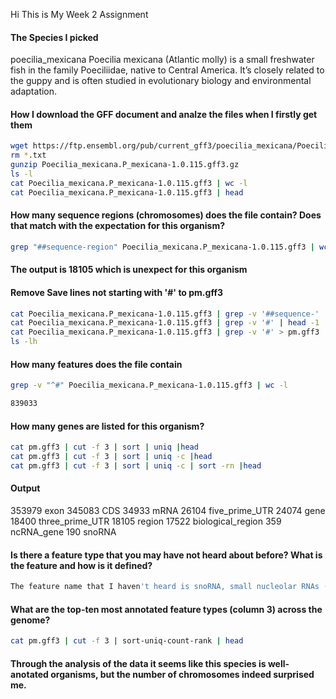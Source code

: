 Hi This is My Week 2 Assignment

#### The Species I picked 
poecilia_mexicana
Poecilia mexicana (Atlantic molly) is a small freshwater fish in the family Poeciliidae, native to Central America. It’s closely related to the guppy and is often studied in evolutionary biology and environmental adaptation.


#### How I download the GFF document and analze the files when I firstly get them
```bash
wget https://ftp.ensembl.org/pub/current_gff3/poecilia_mexicana/Poecilia_mexicana.P_mexicana-1.0.115.gff3.gz
rm *.txt
gunzip Poecilia_mexicana.P_mexicana-1.0.115.gff3.gz
ls -l
cat Poecilia_mexicana.P_mexicana-1.0.115.gff3 | wc -l
cat Poecilia_mexicana.P_mexicana-1.0.115.gff3 | head
```

#### How many sequence regions (chromosomes) does the file contain? Does that match with the expectation for this organism?
```bash
grep "##sequence-region" Poecilia_mexicana.P_mexicana-1.0.115.gff3 | wc -l
```
#### The output is 18105 which is unexpect for this organism

#### Remove Save lines not starting with '#' to pm.gff3 
```bash 
cat Poecilia_mexicana.P_mexicana-1.0.115.gff3 | grep -v '##sequence-' | head
cat Poecilia_mexicana.P_mexicana-1.0.115.gff3 | grep -v '#' | head -1
cat Poecilia_mexicana.P_mexicana-1.0.115.gff3 | grep -v '#' > pm.gff3
ls -lh
```

#### How many features does the file contain
```bash
grep -v "^#" Poecilia_mexicana.P_mexicana-1.0.115.gff3 | wc -l
```
```bash
839033
```

#### How many genes are listed for this organism?
```bash
cat pm.gff3 | cut -f 3 | sort | uniq |head
cat pm.gff3 | cut -f 3 | sort | uniq -c |head
cat pm.gff3 | cut -f 3 | sort | uniq -c | sort -rn |head
```

#### Output
 353979 exon
 345083 CDS
  34933 mRNA
  26104 five_prime_UTR
  24074 gene
  18400 three_prime_UTR
  18105 region
  17522 biological_region
    359 ncRNA_gene
    190 snoRNA

#### Is there a feature type that you may have not heard about before? What is the feature and how is it defined?
```bash
The feature name that I haven't heard is snoRNA, small nucleolar RNAs (snoRNAs) are a class of small RNA molecules that primarily guide chemical modifications of other RNAs, mainly ribosomal RNAs, transfer RNAs, and small nuclear RNAs.
```
#### What are the top-ten most annotated feature types (column 3) across the genome?
```bash
cat pm.gff3 | cut -f 3 | sort-uniq-count-rank | head
```

#### Through the analysis of the data it seems like this species is well-anotated organisms, but the number of chromosomes indeed surprised me. 
